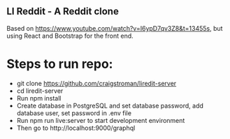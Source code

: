 ## LI Reddit - A Reddit clone

Based on https://www.youtube.com/watch?v=I6ypD7qv3Z8&t=13455s, but using React and Bootstrap for the front end.

# Steps to run repo:

- git clone https://github.com/craigstroman/liredit-server
- cd liredit-server
- Run npm install
- Create database in PostgreSQL and set database password, add database user, set password in .env file
- Run npm run live:server to start development environment
- Then go to http://localhost:9000/graphql
